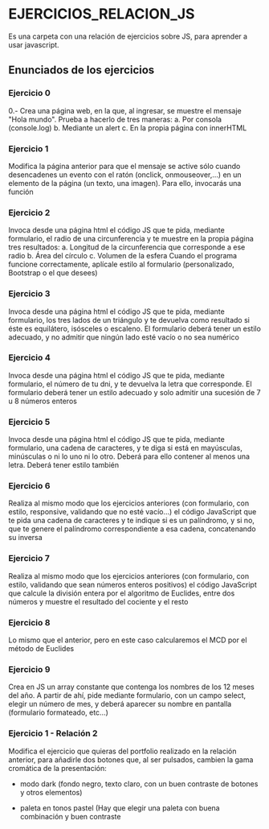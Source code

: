 # EJERCICIOS_RELACION_JS 
Es una carpeta con una relación de ejercicios sobre JS, para aprender a usar javascript. 

<h2>Enunciados de los ejercicios</h2>

<h3>Ejercicio 0</h3>
0.- Crea una página web, en la que, al ingresar, se muestre el mensaje "Hola mundo". Prueba 
a hacerlo de tres maneras:
a. Por consola (console.log)
b. Mediante un alert
c. En la propia página con innerHTML

<h3>Ejercicio 1</h3>
Modifica la página anterior para que el mensaje se active sólo cuando desencadenes un
evento con el ratón (onclick, onmouseover,…) en un elemento de la página (un texto, una
imagen). Para ello, invocarás una función

<h3>Ejercicio 2</h3>
Invoca desde una página html el código JS que te pida, mediante formulario, el radio de
una circunferencia y te muestre en la propia página tres resultados:
a. Longitud de la circunferencia que corresponde a ese radio
b. Área del círculo
c. Volumen de la esfera
Cuando el programa funcione correctamente, aplícale estilo al formulario (personalizado,
Bootstrap o el que desees)

<h3>Ejercicio 3</h3>
Invoca desde una página html el código JS que te pida, mediante formulario, los tres lados
de un triángulo y te devuelva como resultado si éste es equilátero, isósceles o escaleno.
El formulario deberá tener un estilo adecuado, y no admitir que ningún lado esté vacío o no
sea numérico

<h3>Ejercicio 4</h3>
Invoca desde una página html el código JS que te pida, mediante formulario, el número
de tu dni, y te devuelva la letra que corresponde.
El formulario deberá tener un estilo adecuado y solo admitir una sucesión de 7 u 8 números
enteros

<h3>Ejercicio 5</h3>
Invoca desde una página html el código JS que te pida, mediante formulario, una cadena
de caracteres, y te diga si está en mayúsculas, minúsculas o ni lo uno ni lo otro.
Deberá para ello contener al menos una letra. Deberá tener estilo también

<h3>Ejercicio 6</h3>
Realiza al mismo modo que los ejercicios anteriores (con formulario, con estilo,
responsive, validando que no esté vacío…) el código JavaScript que te pida una cadena
de caracteres y te indique si es un palíndromo, y si no, que te genere el palíndromo
correspondiente a esa cadena, concatenando su inversa

<h3>Ejercicio 7</h3>
Realiza al mismo modo que los ejercicios anteriores (con formulario, con estilo, validando
que sean números enteros positivos) el código JavaScript que calcule la división entera
por el algoritmo de Euclides, entre dos números y muestre el resultado del cociente y el
resto

<h3>Ejercicio 8</h3>
Lo mismo que el anterior, pero en este caso calcularemos el MCD por el método de
Euclides

<h3>Ejercicio 9</h3>
 Crea en JS un array constante que contenga los nombres de los 12 meses del año. A partir
de ahí, pide mediante formulario, con un campo select, elegir un número de mes, y
deberá aparecer su nombre en pantalla (formulario formateado, etc…)


<h3>Ejercicio 1 - Relación 2</h3>
Modifica el ejercicio que quieras del portfolio realizado en la relación anterior, para
añadirle dos botones que, al ser pulsados, cambien la gama cromática de la presentación:

- modo dark (fondo negro, texto claro, con un buen contraste de botones y otros elementos)

- paleta en tonos pastel (Hay que elegir una paleta con buena combinación y buen
contraste
